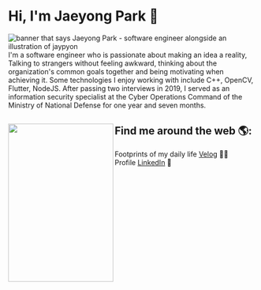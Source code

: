 # Hi, I'm Jaeyong Park 🐳

<img src="https://user-images.githubusercontent.com/72537190/137833565-f371681b-7db5-4ac8-b521-c9aafd187e2b.gif" alt="banner that says Jaeyong Park - software engineer alongside an illustration of jaypyon">
I'm a software engineer who is passionate about making an idea a reality, Talking to strangers without feeling awkward, thinking about the organization's common goals together and being motivating when achieving it. Some technologies I enjoy working with include C++, OpenCV, Flutter, NodeJS. After passing two interviews in 2019, I served as an information security specialist at the Cyber Operations Command of the Ministry of National Defense for one year and seven months.


## Find me around the web 🌎: <a href="https://github.com/jaypyon"><img align="left" width="213" height="320" src="https://user-images.githubusercontent.com/72537190/137835282-7d675b61-ab08-48a6-ad02-c9601440bb10.gif"></a>
Footprints of my daily life <a href="https://velog.io/@jaypyon">Velog</a> 🏾🌊 <br/>
Profile <a href="https://www.linkedin.com/in/%EC%9E%AC%EC%9A%A9-%EB%B0%95-28b786209">LinkedIn</a> 💼

